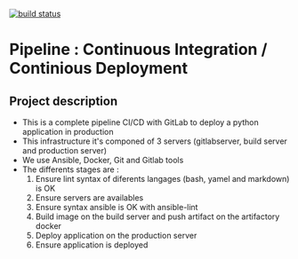 [![build status](http://ec2-3-88-214-237.compute-1.amazonaws.com/sami/student-list/badges/master/build.svg)](http://ec2-3-88-214-237.compute-1.amazonaws.com/sami/student-list/commits/master)

# Pipeline :  Continuous Integration / Continious Deployment

## Project description

- This is a complete pipeline CI/CD with GitLab to deploy a python application in production
- This infrastructure it's componed of 3 servers (gitlabserver, build server and production server)
- We use Ansible, Docker, Git and Gitlab tools
- The differents stages are :
  1. Ensure lint syntax of diferents langages (bash, yamel and markdown) is OK
  2. Ensure servers are availables
  3. Ensure syntax ansible is OK with ansible-lint
  4. Build image on the build server and push artifact on the artifactory docker
  5. Deploy application on the production server
  6. Ensure application is deployed 


   



